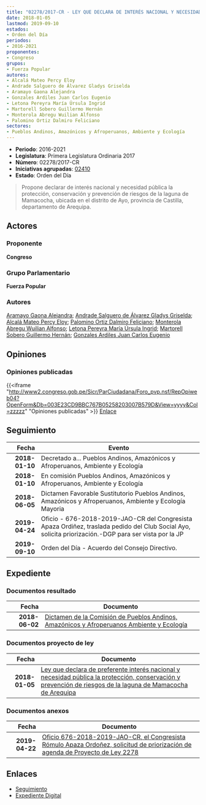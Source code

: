 ```yaml
---
title: "02278/2017-CR - LEY QUE DECLARA DE INTERÉS NACIONAL Y NECESIDAD PÚBLICA LA PROTECCIÓN, CONSERVACIÓN Y PREVENCIÓN DE RIESGOS DE LA LAGUNA DE MAMACOCHA DE AREQUIPA"
date: 2018-01-05
lastmod: 2019-09-10
estados:
- Orden del Día
periodos:
- 2016-2021
proponentes:
- Congreso
grupos:
- Fuerza Popular
autores:
- Alcalá Mateo Percy Eloy
- Andrade Salguero de Álvarez Gladys Griselda
- Aramayo Gaona Alejandra
- Gonzales Ardiles Juan Carlos Eugenio
- Letona Pereyra María Úrsula Ingrid
- Martorell Sobero Guillermo Hernán
- Monterola Abregu Wuilian Alfonso
- Palomino Ortiz Dalmiro Feliciano
sectores:
- Pueblos Andinos, Amazónicos y Afroperuanos, Ambiente y Ecología
---
```

- **Periodo**: 2016-2021
- **Legislatura**: Primera Legislatura Ordinaria 2017
- **Número**: 02278/2017-CR
- **Iniciativas agrupadas**: [02410](../../02400/02410)
- **Estado**: Orden del Día

> Propone declarar de interés nacional y necesidad pública la protección, conservación y prevención de riesgos de la laguna de Mamacocha, ubicada en el distrito de Ayo, provincia de Castilla, departamento de Arequipa.


## Actores

### Proponente

**Congreso**

### Grupo Parlamentario

**Fuerza Popular**

### Autores

[Aramayo Gaona Alejandra](mailto:mailto:maramayo@congreso.gob.pe); [Andrade Salguero de Álvarez Gladys Griselda](mailto:mailto:gandrade@congreso.gob.pe); [Alcalá Mateo Percy Eloy](mailto:mailto:palcala@congreso.gob.pe); [Palomino Ortiz Dalmiro Feliciano](mailto:mailto:dfpalomino@congreso.gob.pe); [Monterola Abregu Wuilian Alfonso](mailto:mailto:wmonterola@congreso.gob.pe); [Letona Pereyra María Úrsula Ingrid](mailto:mailto:mletona@congreso.gob.pe); [Martorell Sobero Guillermo Hernán](mailto:mailto:gmartorell@congreso.gob.pe); [Gonzales Ardiles Juan Carlos Eugenio](mailto:mailto:jgonzalesa@congreso.gob.pe)

## Opiniones

### Opiniones publicadas

{{<iframe "http://www2.congreso.gob.pe/Sicr/ParCiudadana/Foro_pvp.nsf/RepOpiweb04?OpenForm&Db=003E23CD9BBC767B05258203007B579D&View=yyyy&Col=zzzzz" "Opiniones publicadas" >}}
[Enlace](http://www2.congreso.gob.pe/Sicr/ParCiudadana/Foro_pvp.nsf/RepOpiweb04?OpenForm&Db=003E23CD9BBC767B05258203007B579D&View=yyyy&Col=zzzzz)


## Seguimiento

| Fecha | Evento |
|------:|--------|
| **2018-01-10** | Decretado a... Pueblos Andinos, Amazónicos y Afroperuanos, Ambiente y Ecología |
| **2018-01-10** | En comisión Pueblos Andinos, Amazónicos y Afroperuanos, Ambiente y Ecología |
| **2018-06-05** | Dictamen Favorable Sustitutorio Pueblos Andinos, Amazónicos y Afroperuanos, Ambiente y Ecología Mayoria |
| **2019-04-24** | Oficio - 676-2018-2019-JAO-CR del Congresista Apaza Ordiñez, traslada pedido del Club Social Ayo, solicita priorización.-DGP para ser vista por la JP |
| **2019-09-10** | Orden del Día - Acuerdo del Consejo Directivo. |

## Expediente

### Documentos resultado

| Fecha | Documento |
|------:|-----------|
| **2018-06-02** | [Dictamen de la Comisión de Pueblos Andinos, Amazónicos y Afroperuanos Ambiente y Ecología](http://www.leyes.congreso.gob.pe/Documentos/2016_2021/Dictamenes/Proyectos_de_Ley/02278DC19MAY20180605.pdf) |

### Documentos proyecto de ley

| Fecha | Documento |
|------:|-----------|
| **2018-01-05** | [Ley que declara de preferente interés nacional y necesidad pública la protección, conservación y prevención de riesgos de la laguna de Mamacocha de Arequipa](http://www.leyes.congreso.gob.pe/Documentos/2016_2021/Proyectos_de_Ley_y_de_Resoluciones_Legislativas/PL0227820180105.pdf) |

### Documentos anexos

| Fecha | Documento |
|------:|-----------|
| **2019-04-22** | [Oficio 676-2018-2019-JAO-CR, el Congresista Rómulo Apaza Ordoñez, solicitud de priorización de agenda de Proyecto de Ley 2278](http://www.leyes.congreso.gob.pe/Documentos/2016_2021/Oficios/Congresistas/OFICIO-676-2018-2019-JAO-CR.pdf) |

## Enlaces

- [Seguimiento](http://www2.congreso.gob.pe/Sicr/TraDocEstProc/CLProLey2016.nsf/f7fff46988ca05b1052578e100829cc7/214e61b810ef03830525820c007609b7?OpenDocument)
- [Expediente Digital](http://www2.congreso.gob.pe/Sicr/TraDocEstProc/Expvirt_2011.nsf/visbusqptramdoc1621/02278?opendocument)

